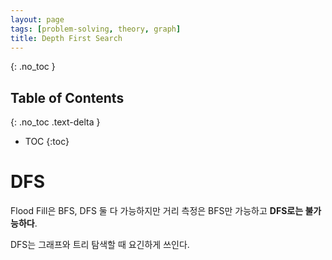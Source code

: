 ```yaml
---
layout: page
tags: [problem-solving, theory, graph]
title: Depth First Search
---
```


{: .no_toc }
## Table of Contents
{: .no_toc .text-delta }
- TOC
{:toc}

# DFS
 Flood Fill은 BFS, DFS 둘 다 가능하지만 거리 측정은 BFS만 가능하고
 **DFS로는 불가능하다**.

 DFS는 그래프와 트리 탐색할 때 요긴하게 쓰인다.
